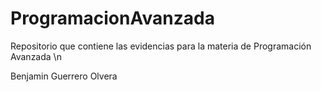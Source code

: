 # ProgramacionAvanzada
Repositorio que contiene las evidencias para la materia de Programación Avanzada \n

Benjamin Guerrero Olvera
